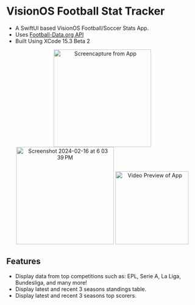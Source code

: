 # VisionOS Football Stat Tracker

- A SwiftUI based VisionOS Football/Soccer Stats App.
- Uses [Football-Data.org API](https://www.football-data.org)
- Built Using XCode 15.3 Beta 2

<p align="center">
<img width="256" alt="Screencapture from App" src="https://github.com/kumarannathan/VisionOS-Football-Stats-Tracker/assets/98358804/961291b3-0731-49c5-a118-e08df2d98ca8">
<img width="256" alt="Screenshot 2024-02-16 at 6 03 39 PM" src="https://github.com/kumarannathan/VisionOS-Football-Stats-Tracker/assets/98358804/cb3066b6-8850-458c-91f8-4544f34fad07">
   <img height="192" alt="Video Preview of App" src="https://github.com/kumarannathan/VisionOS-Football-Stats-Tracker/assets/98358804/90781cb9-833a-4928-9330-b4f78c057f20">
</p>









## Features

- Display data from top competitions such as: EPL, Serie A, La Liga, Bundesliga, and many more!
- Display latest and recent 3 seasons standings table.
- Display latest and recent 3 seasons top scorers.

